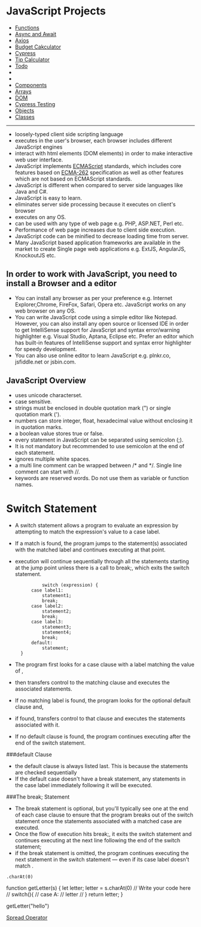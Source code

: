 # JavaScript Projects

- [Functions]()
- [Async and Await](projects/asyncawait/README.md)
- [Axios ](projects/asyncawait/README.md)
- [Budget Cakculator](todo/README.md)
- [Cypress](todo/README.md)
- [Tip Calculator](todo/README.md)
- [Todo](todo/README.md)
- [ ]()
- [ ]()
- [Components]()
- [Arrays ]()
- [DOM]()
- [Cypress Testing]()
- [Objects]()
- [Classes]()

<!-- - [ ]()
- [ ]()
- [ ]()
- [ ]()
- [ ]()
- [ ]()
- [ ]()
- [ ]()
- [ ]()
- [ ]()
- [ ]()
- [ ]()
- [ ]()
- [ ]()
- [ ]()
- [ ]()
- [ ]()
- [ ]()
- [ ]()
- [ ]()
- [ ]()
- [ ]()
- [ ]()
- [ ]()
- [ ]()
- [ ]()
- [ ]()
- [ ]()
- [ ]()
- [ ]()
- [ ]()
- [ ]()
- [ ]()
- [ ]()
- [ ]()
- [ ]() -->































__________________________
* loosely-typed client side scripting language
* executes in the user's browser, each browser includes different JavaScript engines
* interact with html elements (DOM elements) in order to make interactive web user interface.
* JavaScript implements [ECMAScript](https://www.tutorialsteacher.com/articles/what-is-ecmascript) standards, which includes core features based on [ECMA-262](https://www.ecma-international.org/ecma-262/5.1/) specification as well as other features which are not based on ECMAScript standards.
* JavaScript is different when compared to server side languages like Java and C#.
* JavaScript is easy to learn.
* eliminates server side processing because it executes on client's browser
* executes on any OS.
* can be used with any type of web page e.g. PHP, ASP.NET, Perl etc.
* Performance of web page increases due to client side execution.
* JavaScript code can be minified to decrease loading time from server.
* Many JavaScript based application frameworks are available in the market to create Single page web applications e.g. ExtJS, AngularJS, KnockoutJS etc.

## In order to work with JavaScript, you need to install a Browser and a editor
* You can install any browser as per your preference e.g. Internet Explorer,Chrome, FireFox, Safari, Opera etc. JavaScript works on any web browser on any OS.
* You can write JavaScript code using a simple editor like Notepad. However, you can also install any open source or licensed IDE in order to get IntelliSense support for JavaScript and syntax error/warning highlighter e.g. Visual Studio, Aptana, Eclipse etc. Prefer an editor which has built-in features of IntelliSense support and syntax error highlighter for speedy development.
* You can also use online editor to learn JavaScript e.g. plnkr.co, jsfiddle.net or jsbin.com.

## JavaScript Overview
* uses unicode characterset.
* case sensitive.
* strings must be enclosed in double quotation mark (") or single quotation mark (').
* numbers can store integer, float, hexadecimal value without enclosing it in quotation marks.
* a boolean value stores true or false.
* every statement in JavaScript can be separated using semicolon (;). 
* It is not mandatory but recommended to use semicolon at the end of each statement.
* ignores multiple white spaces.
* a multi line comment can be wrapped between /* and */. Single line comment can start with //.
* keywords are reserved words. Do not use them as variable or function names.

# Switch Statement
* A switch statement allows a program to evaluate an expression by attempting to match the expression's value to a case label. 
* If a match is found, the program jumps to the statement(s) associated with the matched label and continues executing at that point. 
* execution will continue sequentially through all the statements starting at the jump point unless there is a call to break;, which exits the switch statement. 

                switch (expression) {
            case label1:
                statement1;
                break;
            case label2:
                statement2;
                break;
            case label3:
                statement3;
                statement4;
                break;
            default:
                statement;
        }

* The program first looks for a case clause with a label matching the value of , 
* then transfers control to the matching clause and executes the associated statements. 
* If no matching label is found, the program looks for the optional default clause and, 
* if found, transfers control to that clause and executes the statements associated with it. 
* If no default clause is found, the program continues executing after the end of the switch statement.

###default Clause
*  the default clause is always listed last. This is because the statements are checked sequentially
* If the default case doesn't have a break statement, any statements in the case label immediately following it will be executed.

###The break; Statement
* The break statement is optional, but you'll typically see one at the end of each case clause to ensure that the program breaks out of the switch statement once the statements associated with a matched case are executed. 
* Once the flow of execution hits break;, it exits the switch statement and continues executing at the next line following the end of the switch statement; 
* if the break statement is omitted, the program continues executing the next statement in the switch statement — even if its case label doesn't match .



`.charAt(0)`

function getLetter(s) {
    let letter;
    letter = s.charAt(0)
    // Write your code here
//     switch(){
//       case A:
//         letter
//     }
    return letter;
}

getLetter("hello")




[Spread Operator](https://www.notion.so/The-Spread-Operator-b7608512fbd844ec9f27f31740fb7298)